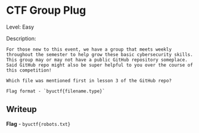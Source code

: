 # CTF Group Plug
Level: Easy

Description:
```
For those new to this event, we have a group that meets weekly throughout the semester to help grow these basic cybersecurity skills. This group may or may not have a public GitHub repository someplace. Said GitHub repo might also be super helpful to you over the course of this competition!

Which file was mentioned first in lesson 3 of the GitHub repo?

Flag format - `byuctf{filename.type}`
```

## Writeup
**Flag** - `byuctf{robots.txt}`